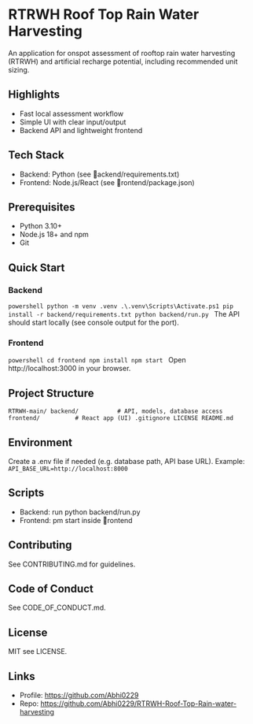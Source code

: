 ﻿# RTRWH  Roof Top Rain Water Harvesting

An application for onspot assessment of rooftop rain water harvesting (RTRWH) and artificial recharge potential, including recommended unit sizing.

## Highlights
- Fast local assessment workflow
- Simple UI with clear input/output
- Backend API and lightweight frontend

## Tech Stack
- Backend: Python (see ackend/requirements.txt)
- Frontend: Node.js/React (see rontend/package.json)

## Prerequisites
- Python 3.10+
- Node.js 18+ and npm
- Git

## Quick Start
### Backend
`powershell
python -m venv .venv
.\.venv\Scripts\Activate.ps1
pip install -r backend/requirements.txt
python backend/run.py
`
The API should start locally (see console output for the port).

### Frontend
`powershell
cd frontend
npm install
npm start
`
Open http://localhost:3000 in your browser.

## Project Structure
`
RTRWH-main/
  backend/           # API, models, database access
  frontend/          # React app (UI)
  .gitignore
  LICENSE
  README.md
`

## Environment
Create a .env file if needed (e.g. database path, API base URL). Example:
`
API_BASE_URL=http://localhost:8000
`

## Scripts
- Backend: run python backend/run.py
- Frontend: 
pm start inside rontend

## Contributing
See CONTRIBUTING.md for guidelines.

## Code of Conduct
See CODE_OF_CONDUCT.md.

## License
MIT  see LICENSE.

## Links
- Profile: https://github.com/Abhi0229
- Repo: https://github.com/Abhi0229/RTRWH-Roof-Top-Rain-water-harvesting
